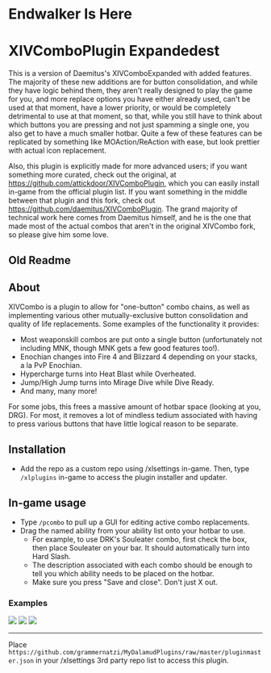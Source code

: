 # Endwalker Is Here

# XIVComboPlugin Expandedest
This is a version of Daemitus's XIVComboExpanded with added features. The majority of these new additions are for button consolidation, and while they have logic behind them, they aren't really designed to play the game for you, and more replace options you have either already used, can't be used at that moment, have a lower priority, or would be completely detrimental to use at that moment, so that, while you still have to think about which buttons you are pressing and not just spamming a single one, you also get to have a much smaller hotbar. Quite a few of these features can be replicated by something like MOAction/ReAction with ease, but look prettier with actual icon replacement.

Also, this plugin is explicitly made for more advanced users; if you want something more curated, check out the original, at https://github.com/attickdoor/XIVComboPlugin, which you can easily install in-game from the official plugin list. If you want something in the middle between that plugin and this fork, check out https://github.com/daemitus/XIVComboPlugin. The grand majority of technical work here comes from Daemitus himself, and he is the one that made most of the actual combos that aren't in the original XIVCombo fork, so please give him some love.

## Old Readme

## About
XIVCombo is a plugin to allow for "one-button" combo chains, as well as implementing various other mutually-exclusive button consolidation and quality of life replacements. Some examples of the functionality it provides:
* Most weaponskill combos are put onto a single button (unfortunately not including MNK, though MNK gets a few good features too!).
* Enochian changes into Fire 4 and Blizzard 4 depending on your stacks, a la PvP Enochian.
* Hypercharge turns into Heat Blast while Overheated.
* Jump/High Jump turns into Mirage Dive while Dive Ready.
* And many, many more!

For some jobs, this frees a massive amount of hotbar space (looking at you, DRG). For most, it removes a lot of mindless tedium associated with having to press various buttons that have little logical reason to be separate.

## Installation
* Add the repo as a custom repo using /xlsettings in-game. Then, type `/xlplugins` in-game to access the plugin installer and updater. 

## In-game usage
* Type `/pcombo` to pull up a GUI for editing active combo replacements.
* Drag the named ability from your ability list onto your hotbar to use.
  * For example, to use DRK's Souleater combo, first check the box, then place Souleater on your bar. It should automatically turn into Hard Slash.
  * The description associated with each combo should be enough to tell you which ability needs to be placed on the hotbar.
  * Make sure you press "Save and close". Don't just X out.
### Examples
![](https://github.com/attickdoor/xivcomboplugin/raw/master/res/souleater_combo.gif)
![](https://github.com/attickdoor/xivcomboplugin/raw/master/res/hypercharge_heat_blast.gif)
![](https://github.com/attickdoor/xivcomboplugin/raw/master/res/eno_swap.gif)

---

Place `https://github.com/grammernatzi/MyDalamudPlugins/raw/master/pluginmaster.json` in your /xlsettings 3rd party repo list to access this plugin.
